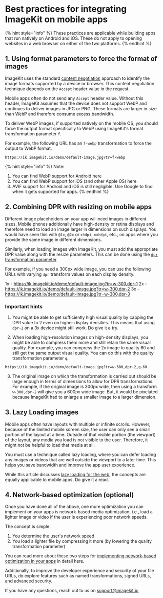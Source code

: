 # Best practices for integrating ImageKit on mobile apps

{% hint style="info" %}
These practices are applicable while building apps that run natively on Android and iOS. These do not apply to opening websites in a web browser on either of the two platforms. 
{% endhint %}

## 1. Using format parameters to force the format of images
ImageKit uses the standard [content negotiation](https://developer.mozilla.org/en-US/docs/Web/HTTP/Content_negotiation) approach to identify the image formats supported by a device or browser. This content negotiation technique depends on the `Accept` header value in the request. 

Mobile apps often do not send any `Accept` header value. Without this header, ImageKit assumes that the device does not support WebP and continues to deliver images in JPG or PNG. These formats are larger in size than WebP and therefore consume excess bandwidth.

To deliver WebP images, if supported natively on the mobile OS, you should force the output format specifically to WebP using ImageKit's format transformation parameter `f`. 

For example, the following URL has an `f-webp` transformation to force the output to WebP format.

```
https://ik.imagekit.io/demo/default-image.jpg?tr=f-webp
```

{% hint style="info" %}
Note:
1. You can find WebP support for Android here
2. You can find WebP support for iOS (and other Apple OS) here 
3. AVIF support for Android and iOS is still negligible. Use Google to find when it gets supported for apps.
{% endhint %}

## 2. Combining DPR with resizing on mobile apps
Different image placeholders on your app will need images in different sizes. Mobile phones additionally have high-density or retina displays and therefore need to load an image larger in dimensions on such displays. You would have seen this with `@1x`, `@2x` or `xhdpi`, `xxhdpi`, etc., on apps where you provide the same image in different dimensions.

Similarly, when loading images with ImageKit, you must add the appropriate DPR value along with the resize parameters. This can be done using the [`dpr` transformation parameter](../features/image-transformations/resize-crop-and-other-transformations.md#dpr-dpr).

For example, if you need a 300px wide image, you can use the following URLs with varying `dpr` transform values on each display density.

1x - https://ik.imagekit.io/demo/default-image.jpg?tr=w-300,dpr-1
2x - https://ik.imagekit.io/demo/default-image.jpg?tr=w-300,dpr-2 
3x - https://ik.imagekit.io/demo/default-image.jpg?tr=w-300,dpr-3

### Important hints
1. You might be able to get sufficiently high visual quality by capping the DPR value to 2 even on higher display densities. This means that using `dpr-2` on a 3x device might still work. Do give it a try.

2. When loading high-resolution images on high-density displays, you might be able to compress them more and still retain the same visual quality. For example, you can compress the 2x image to quality 60 and still get the same output visual quality. You can do this with the quality transformation parameter `q`.

```
https://ik.imagekit.io/demo/default-image.jpg?tr=w-300,dpr-2,q-60
```

   3. The original image on which the transformation is carried out should be large enough in terms of dimensions to allow for DPR transformations. For example, if the original image is 300px wide, then using a transform `w-300,dpr-2` will give you a 600px wide image. But, it would be pixelated because ImageKit had to enlarge a smaller image to a larger dimension.


## 3. Lazy Loading images
Mobile apps often have layouts with multiple or infinite scrolls. However, because of the limited mobile screen size, the user can only see a small portion of the layout at a time. Outside of that visible portion (the viewport) of the layout, any media you load is not visible to the user. Therefore, it might not be helpful to load that media at all.

You must use a technique called lazy loading, where you can defer loading any images or videos that are well outside the viewport to a later time. This helps you save bandwidth and improve the app user experience.

While this article discusses [lazy loading for the web](https://imagekit.io/blog/lazy-loading-images-complete-guide/), the concepts are equally applicable to mobile apps. Do give it a read. 

## 4. Network-based optimization (optional)
Once you have done all of the above, one more optimization you can implement on your apps is network-based media optimization, i.e., load a lighter image or video if the user is experiencing poor network speeds. 

The concept is simple.
1. You determine the user's network speed
2. You load a lighter file by compressing it more (by lowering the quality transformation parameter)

You can read more about these two steps for [implementing network-based optimization in your apps](../features/network-based-media-optimization.md) in detail here.

Additionally, to improve the developer experience and security of your file URLs, do explore features such as named transformations, signed URLs, and advanced security.

If you have any questions, reach out to us on [support@imagekit.io](mailto:support@imagekit.io)